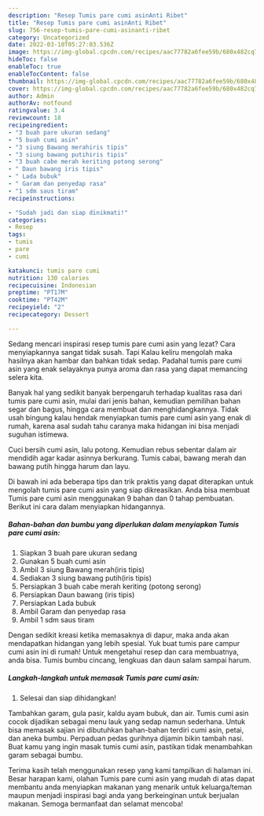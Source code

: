 ```yaml
---
description: "Resep Tumis pare cumi asinAnti Ribet"
title: "Resep Tumis pare cumi asinAnti Ribet"
slug: 756-resep-tumis-pare-cumi-asinanti-ribet
category: Uncategorized
date: 2022-03-10T05:27:03.536Z
image: https://img-global.cpcdn.com/recipes/aac77782a6fee59b/680x482cq70/tumis-pare-cumi-asin-foto-resep-utama.jpg
hideToc: false
enableToc: true
enableTocContent: false
thumbnail: https://img-global.cpcdn.com/recipes/aac77782a6fee59b/680x482cq70/tumis-pare-cumi-asin-foto-resep-utama.jpg
cover: https://img-global.cpcdn.com/recipes/aac77782a6fee59b/680x482cq70/tumis-pare-cumi-asin-foto-resep-utama.jpg
author: Admin
authorAv: notfound
ratingvalue: 3.4
reviewcount: 18
recipeingredient:
- "3 buah pare ukuran sedang"
- "5 buah cumi asin"
- "3 siung Bawang merahiris tipis"
- "3 siung bawang putihiris tipis"
- "3 buah cabe merah keriting potong serong"
- " Daun bawang iris tipis"
- " Lada bubuk"
- " Garam dan penyedap rasa"
- "1 sdm saus tiram"
recipeinstructions:

- "Sudah jadi dan siap dinikmati!"
categories:
- Resep
tags:
- tumis
- pare
- cumi

katakunci: tumis pare cumi 
nutrition: 130 calories
recipecuisine: Indonesian
preptime: "PT17M"
cooktime: "PT42M"
recipeyield: "2"
recipecategory: Dessert

---
```



Sedang mencari inspirasi resep tumis pare cumi asin yang lezat? Cara menyiapkannya sangat tidak susah. Tapi Kalau keliru mengolah maka hasilnya akan hambar dan bahkan tidak sedap. Padahal tumis pare cumi asin yang enak selayaknya punya aroma dan rasa yang dapat memancing selera kita.


Banyak hal yang sedikit banyak berpengaruh terhadap kualitas rasa dari tumis pare cumi asin, mulai dari jenis bahan, kemudian pemilihan bahan segar dan bagus, hingga cara membuat dan menghidangkannya. Tidak usah bingung kalau hendak menyiapkan tumis pare cumi asin yang enak di rumah, karena asal sudah tahu caranya maka hidangan ini bisa menjadi suguhan istimewa.

Cuci bersih cumi asin, lalu potong. Kemudian rebus sebentar dalam air mendidih agar kadar asinnya berkurang. Tumis cabai, bawang merah dan bawang putih hingga harum dan layu.


Di bawah ini ada beberapa tips dan trik praktis yang dapat diterapkan untuk mengolah tumis pare cumi asin yang siap dikreasikan. Anda bisa membuat Tumis pare cumi asin menggunakan 9 bahan dan 0 tahap pembuatan. Berikut ini cara dalam menyiapkan hidangannya.

<!--inarticleads1-->

##### Bahan-bahan dan bumbu yang diperlukan dalam menyiapkan Tumis pare cumi asin:

1. Siapkan 3 buah pare ukuran sedang
1. Gunakan 5 buah cumi asin
1. Ambil 3 siung Bawang merah(iris tipis)
1. Sediakan 3 siung bawang putih(iris tipis)
1. Persiapkan 3 buah cabe merah keriting (potong serong)
1. Persiapkan  Daun bawang (iris tipis)
1. Persiapkan  Lada bubuk
1. Ambil  Garam dan penyedap rasa
1. Ambil 1 sdm saus tiram


Dengan sedikit kreasi ketika memasaknya di dapur, maka anda akan mendapatkan hidangan yang lebih spesial. Yuk buat tumis pare campur cumi asin ini di rumah! Untuk mengetahui resep dan cara membuatnya, anda bisa. Tumis bumbu cincang, lengkuas dan daun salam sampai harum. 

<!--inarticleads2-->

##### Langkah-langkah untuk memasak Tumis pare cumi asin:


1. Selesai dan siap dihidangkan!

Tambahkan garam, gula pasir, kaldu ayam bubuk, dan air. Tumis cumi asin cocok dijadikan sebagai menu lauk yang sedap namun sederhana. Untuk bisa memasak sajian ini dibutuhkan bahan-bahan terdiri cumi asin, petai, dan aneka bumbu. Perpaduan pedas gurihnya dijamin bikin tambah nasi. Buat kamu yang ingin masak tumis cumi asin, pastikan tidak menambahkan garam sebagai bumbu. 

Terima kasih telah menggunakan resep yang kami tampilkan di halaman ini. Besar harapan kami, olahan Tumis pare cumi asin yang mudah di atas dapat membantu anda menyiapkan makanan yang menarik untuk keluarga/teman maupun menjadi inspirasi bagi anda yang berkeinginan untuk berjualan makanan. Semoga bermanfaat dan selamat mencoba!
